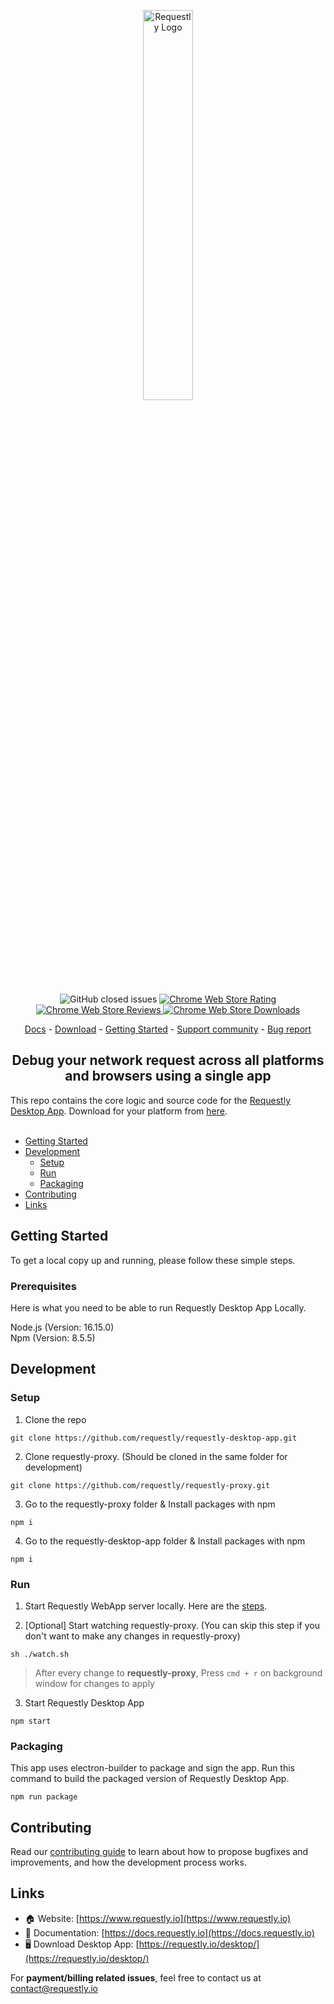 <p align="center">
  <a rel="noreferrer noopener" href="https://requestly.io/">
    <img src="https://user-images.githubusercontent.com/16779465/194505910-b6a7be70-df20-4b1a-9730-06a48cdd75ac.png" alt="Requestly Logo" width="40%"/>
  </a>
</p>

<p align="center">
  <img alt="GitHub closed issues" src="https://img.shields.io/github/issues-closed/requestly/requestly"/>
  <a rel="noreferrer noopener" href="https://chrome.google.com/webstore/detail/redirect-url-modify-heade/mdnleldcmiljblolnjhpnblkcekpdkpa/">
    <img alt="Chrome Web Store Rating" src="https://img.shields.io/chrome-web-store/rating/mdnleldcmiljblolnjhpnblkcekpdkpa" />
  </a>
  <a rel="noreferrer noopener" href="https://chrome.google.com/webstore/detail/redirect-url-modify-heade/mdnleldcmiljblolnjhpnblkcekpdkpa/">
    <img alt="Chrome Web Store Reviews" src="https://img.shields.io/chrome-web-store/rating-count/mdnleldcmiljblolnjhpnblkcekpdkpa?label=reviews" />
  </a>
  <a rel="noreferrer noopener" href="https://chrome.google.com/webstore/detail/redirect-url-modify-heade/mdnleldcmiljblolnjhpnblkcekpdkpa/">
    <img alt="Chrome Web Store Downloads" src="https://img.shields.io/chrome-web-store/users/mdnleldcmiljblolnjhpnblkcekpdkpa?label=downloads" />
  </a>
</p>

<p align="center">
  <a href="https://docs.requestly.io">Docs</a> - <a href="https://requestly.io/downloads">Download</a> - <a href="https://app.requestly.io/getting-started">Getting Started</a> - <a href="https://bit.ly/requestly-slack/slack">Support community</a> - <a href="https://github.com/requestly/requestly/issues/new?assignees=&labels=bug&template=bug-report.yml">Bug report</a>
</p>

<h2 align="center">Debug your network request across all platforms and browsers using a single app</h2>
This repo contains the core logic and source code for the <a href="https://requestly.io/desktop">Requestly Desktop App</a>. Download for your platform from <a href="https://requestly.io/desktop">here</a>.
<br/><br/>

- [Getting Started](#getting-started)
- [Development](#development)
  - [Setup](#setup)
  - [Run](#run)
  - [Packaging](#packaging)
- [Contributing](#contributing)
- [Links](#links)

## Getting Started

To get a local copy up and running, please follow these simple steps.

### Prerequisites
Here is what you need to be able to run Requestly Desktop App Locally.

Node.js (Version: 16.15.0)\
Npm (Version: 8.5.5)

## Development
### Setup
1. Clone the repo

```
git clone https://github.com/requestly/requestly-desktop-app.git
```

2. Clone requestly-proxy. (Should be cloned in the same folder for development)

```
git clone https://github.com/requestly/requestly-proxy.git
```

3. Go to the requestly-proxy folder & Install packages with npm
```
npm i
```

4. Go to the requestly-desktop-app folder & Install packages with npm
```
npm i
```

### Run

1. Start Requestly WebApp server locally. Here are the [steps](https://github.com/requestly/requestly/tree/master/app#readme).

2. [Optional] Start watching requestly-proxy. (You can skip this step if you don't want to make any changes in requestly-proxy)
```
sh ./watch.sh
```
> After every change to **requestly-proxy**, Press `cmd + r` on background window for changes to apply

3. Start Requestly Desktop App
```
npm start
```

### Packaging
This app uses electron-builder to package and sign the app. Run this command to build the packaged version of Requestly Desktop App.
```
npm run package
```

## Contributing

Read our [contributing guide](https://github.com/requestly/requestly/blob/master/CONTRIBUTING.md) to learn about how to propose bugfixes and improvements, and how the development process works. 

## Links

- 🏠 Website: [https://www.requestly.io](https://www.requestly.io) 
- 📖 Documentation: [https://docs.requestly.io](https://docs.requestly.io)
- 🖥️ Download Desktop App: [https://requestly.io/desktop/](https://requestly.io/desktop/)

For **payment/billing related issues**, feel free to contact us at [contact@requestly.io](mailto:contact@requestly.io)
